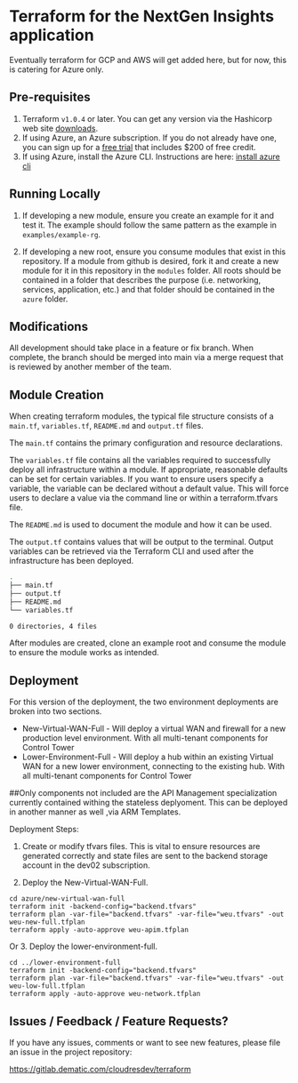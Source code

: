 # Terraform for the NextGen Insights application

Eventually terraform for GCP and AWS will get added here, but for now, this is
catering for Azure only.

## Pre-requisites

1. Terraform `v1.0.4` or later. You can get any version via the Hashicorp web site
   [downloads](https://www.terraform.io/downloads.html).
2. If using Azure, an Azure subscription. If you do not already have one, you
   can sign up for a [free trial](https://azure.microsoft.com/en-us/free/) that
   includes \$200 of free credit.
3. If using Azure, install the Azure CLI. Instructions are here:
   [install azure cli](https://docs.microsoft.com/en-us/cli/azure/install-azure-cli?view=azure-cli-latest)

## Running Locally

1. If developing a new module, ensure you create an example for it and test it.
   The example should follow the same pattern as the example in `examples/example-rg`.

2. If developing a new root, ensure you consume modules that exist in this
   repository. If a module from github is desired, fork it and create a new module
   for it in this repository in the `modules` folder. All roots should be contained
   in a folder that describes the purpose (i.e. networking, services, application,
   etc.) and that folder should be contained in the `azure` folder.

## Modifications

All development should take place in a feature or fix branch. When complete, the
branch should be merged into main via a merge request that is reviewed by another
member of the team.

## Module Creation

When creating terraform modules, the typical file structure consists of a `main.tf`, `variables.tf`, `README.md` and `output.tf` files.

The `main.tf` contains the primary configuration and resource declarations.

The `variables.tf` file contains all the variables required to successfully deploy all infrastructure within a module. If appropriate, reasonable defaults can be set for certain variables. If you want to ensure users specify a variable, the variable can be declared without a default value. This will force users to declare a value via the command line or within a terraform.tfvars file.

The `README.md` is used to document the module and how it can be used.

The `output.tf` contains values that will be output to the terminal. Output variables can be retrieved via the Terraform CLI and used after the infrastructure has been deployed.

```bash
.
├── main.tf
├── output.tf
├── README.md
└── variables.tf

0 directories, 4 files
```

After modules are created, clone an example root and consume the module to ensure the module works as intended.

## Deployment

For this version of the deployment, the two environment deployments are broken into two sections.
- New-Virtual-WAN-Full - Will deploy a virtual WAN and firewall for a new production level environment. With all multi-tenant components for Control Tower
- Lower-Environment-Full - Will deploy a hub within an existing Virtual WAN for a new lower environment, connecting to the existing hub. With all multi-tenant components for Control Tower

##Only components not included are the API Management specialization currently contained withing the stateless deplyoment. This can be deployed in another manner as well ,via ARM Templates.

Deployment Steps:

1. Create or modify tfvars files. This is vital to ensure resources are generated correctly and state files are sent to the backend storage account in the dev02 subscription.

2. Deploy the New-Virtual-WAN-Full.

```
cd azure/new-virtual-wan-full
terraform init -backend-config="backend.tfvars"
terraform plan -var-file="backend.tfvars" -var-file="weu.tfvars" -out weu-new-full.tfplan
terraform apply -auto-approve weu-apim.tfplan
```

Or
3. Deploy the lower-environment-full.

```
cd ../lower-environment-full
terraform init -backend-config="backend.tfvars"
terraform plan -var-file="backend.tfvars" -var-file="weu.tfvars" -out weu-low-full.tfplan
terraform apply -auto-approve weu-network.tfplan
```


## Issues / Feedback / Feature Requests?

If you have any issues, comments or want to see new features, please file an
issue in the project repository:

https://gitlab.dematic.com/cloudresdev/terraform
